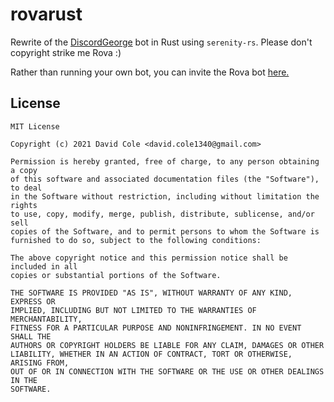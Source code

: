 # rovarust

Rewrite of the [DiscordGeorge](https://github.com/davidcole1340/DiscordGeorge/) bot in Rust using `serenity-rs`.
Please don't copyright strike me Rova :)

Rather than running your own bot, you can invite the Rova bot [here.](https://discordapp.com/oauth2/authorize?client_id=698010076509765674&scope=bot&permissions=36702208)

## License

```
MIT License

Copyright (c) 2021 David Cole <david.cole1340@gmail.com>

Permission is hereby granted, free of charge, to any person obtaining a copy
of this software and associated documentation files (the "Software"), to deal
in the Software without restriction, including without limitation the rights
to use, copy, modify, merge, publish, distribute, sublicense, and/or sell
copies of the Software, and to permit persons to whom the Software is
furnished to do so, subject to the following conditions:

The above copyright notice and this permission notice shall be included in all
copies or substantial portions of the Software.

THE SOFTWARE IS PROVIDED "AS IS", WITHOUT WARRANTY OF ANY KIND, EXPRESS OR
IMPLIED, INCLUDING BUT NOT LIMITED TO THE WARRANTIES OF MERCHANTABILITY,
FITNESS FOR A PARTICULAR PURPOSE AND NONINFRINGEMENT. IN NO EVENT SHALL THE
AUTHORS OR COPYRIGHT HOLDERS BE LIABLE FOR ANY CLAIM, DAMAGES OR OTHER
LIABILITY, WHETHER IN AN ACTION OF CONTRACT, TORT OR OTHERWISE, ARISING FROM,
OUT OF OR IN CONNECTION WITH THE SOFTWARE OR THE USE OR OTHER DEALINGS IN THE
SOFTWARE.
```
